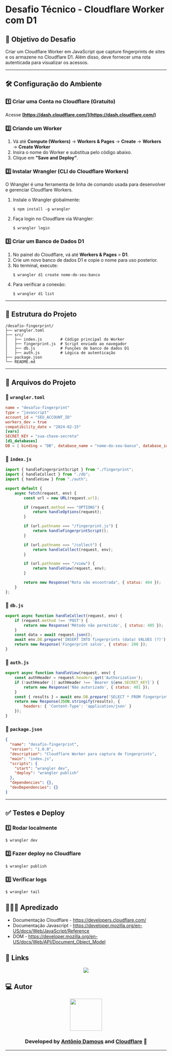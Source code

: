 # Desafio Técnico - Cloudflare Worker com D1

## 📌 Objetivo do Desafio

Criar um Cloudflare Worker em JavaScript que capture fingerprints de sites e os armazene no Cloudflare D1. Além disso, deve fornecer uma rota autenticada para visualizar os acessos.

---

## 🛠 Configuração do Ambiente

### **1️⃣ Criar uma Conta no Cloudflare (Gratuito)**
Acesse **[https://dash.cloudflare.com/](https://dash.cloudflare.com/)**

### **2️⃣ Criando um Worker**
1. Vá até **Compute (Workers)** → **Workers & Pages** → **Create** → **Workers** → **Create Worker**
2. Insira o nome do Worker e substitua pelo código abaixo.
3. Clique em **"Save and Deploy"**.

### 2️⃣ Instalar Wrangler (CLI do Cloudflare Workers)

O Wrangler é uma ferramenta de linha de comando usada para desenvolver e gerenciar Cloudflare Workers.

1. Instale o Wrangler globalmente:
   ```
   $ npm install -g wrangler
   ```
2. Faça login no Cloudflare via Wrangler:
   ```
   $ wrangler login
   ```

### 3️⃣ Criar um Banco de Dados D1

1. No painel do Cloudflare, vá até **Workers & Pages** > **D1**.
2. Crie um novo banco de dados D1 e copie o nome para uso posterior.
3. No terminal, execute:
   ```
   $ wrangler d1 create nome-do-seu-banco
   ```
4. Para verificar a conexão:
   ```
   $ wrangler d1 list
   ```

---

## 📂 Estrutura do Projeto

```
/desafio-fingerprint/
├── wrangler.toml
├── src/
│   ├── index.js        # Código principal do Worker
│   ├── fingerprint.js  # Script enviado ao navegador
│   ├── db.js           # Funções de banco de dados D1
│   ├── auth.js         # Lógica de autenticação
├── package.json
└── README.md
```

---

## 📝 Arquivos do Projeto

### 📄 `wrangler.toml`

```toml
name = "desafio-fingerprint"
type = "javascript"
account_id = "SEU_ACCOUNT_ID"
workers_dev = true
compatibility_date = "2024-02-15"
[vars]
SECRET_KEY = "sua-chave-secreta"
[d1_databases]
DB = { binding = "DB", database_name = "nome-do-seu-banco", database_id = "SEU_DATABASE_ID" }
```

### 📄 `index.js`

```js
import { handleFingerprintScript } from "./fingerprint";
import { handleCollect } from "./db";
import { handleView } from "./auth";

export default {
    async fetch(request, env) {
        const url = new URL(request.url);

        if (request.method === "OPTIONS") {
            return handleOptions(request);
        }

        if (url.pathname === "/fingerprint.js") {
            return handleFingerprintScript();
        }

        if (url.pathname === "/collect") {
            return handleCollect(request, env);
        }

        if (url.pathname === "/view") {
            return handleView(request, env);
        }

        return new Response("Rota não encontrada", { status: 404 });
    }
};
```

### 📄 `db.js`

```js
export async function handleCollect(request, env) {
    if (request.method !== 'POST') {
        return new Response('Método não permitido', { status: 405 });
    }
    const data = await request.json();
    await env.DB.prepare('INSERT INTO fingerprints (data) VALUES (?)').bind(JSON.stringify(data)).run();
    return new Response('Fingerprint salvo', { status: 200 });
}
```

### 📄 `auth.js`

```js
export async function handleView(request, env) {
    const authHeader = request.headers.get('Authorization');
    if (!authHeader || authHeader !== `Bearer ${env.SECRET_KEY}`) {
        return new Response('Não autorizado', { status: 401 });
    }
    const { results } = await env.DB.prepare('SELECT * FROM fingerprints').all();
    return new Response(JSON.stringify(results), {
        headers: { 'Content-Type': 'application/json' }
    });
}
```

### 📄 `package.json`

```json
{
  "name": "desafio-fingerprint",
  "version": "1.0.0",
  "description": "Cloudflare Worker para captura de fingerprints",
  "main": "index.js",
  "scripts": {
    "start": "wrangler dev",
    "deploy": "wrangler publish"
  },
  "dependencies": {},
  "devDependencies": {}
}
```

---

## ✅ Testes e Deploy

### 1️⃣ Rodar localmente

```
$ wrangler dev
```

### 2️⃣ Fazer deploy no Cloudflare

```
$ wrangler publish
```

### 3️⃣ Verificar logs

```
$ wrangler tail
```

## 🙇🏻‍♂️ Apredizado
- Documentação Cloudflare - https://developers.cloudflare.com/
- Documentação Javascript - https://developer.mozilla.org/en-US/docs/Web/JavaScript/Reference
- DOM - https://developer.mozilla.org/en-US/docs/Web/API/Document_Object_Model

## 🔗 Links

<p align="center">
 
 <a href="https://www.linkedin.com/in/antoniodamous" alt="Linkedin">
  <img src="https://img.shields.io/badge/-Linkedin-0A66C2?style=for-the-badge&logo=Linkedin&logoColor=FFFFFF&link=https://www.linkedin.com/in/antoniodamous"/> 
 </a>

 </p>
 
## 💻 Autor<br>

<center>
      <a href="https://github.com/antoniodamous"> <center>
       <p align="center"><img src="https://github.com/antoniodamous.png" width="100px;" />
        </a> </p>

<h3 align="center"> Developed by <a href="https://www.linkedin.com/in/antoniodamous/">Antônio Damous</a> and <a href="https://cloudflare.com/">Cloudflare</a> 🥋</h3>



---
